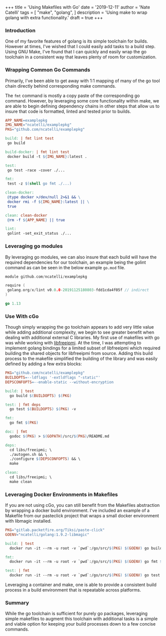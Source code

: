 +++
title = 'Using Makefiles with Go'
date = '2019-12-11'
author = 'Nate Catelli'
tags = [
    "make",
    "golang",
]
description = 'Using make to wrap golang with extra functionality.'
draft = true
+++

### Introduction

One of my favorite features of golang is its simple toolchain for builds. However at times, I've wished that I could easily add tasks to a build step. Using GNU Make, I've found that I can quickly and easily wrap the go toolchain in a consistent way that leaves plenty of room for customization.

### Wrapping Common Go Commands

Primarily, I've been able to get away with 1:1 mapping of many of the go tool chain directly behind corresponding make commands.

The `fmt` command is mostly a copy paste of the corresponding go command. However, by leveraging some core functionality within make, we are able to begin defining dependency chains in other steps that allow us to insure that code is formatted, linted and tested prior to builds.

```Makefile
APP_NAME=examplepkg
IMG_NAME="ncatelli/examplepkg"
PKG="github.com/ncatelli/examplepkg"

build: | fmt lint test
 go build

build-docker: | fmt lint test
 docker build -t ${IMG_NAME}:latest .

test:
 go test -race -cover ./...

fmt:
 test -z $(shell go fmt ./...)

clean-docker:
 @type docker >/dev/null 2>&1 && \
 docker rmi -f ${IMG_NAME}:latest || \
 true

clean: clean-docker
 @rm -f ${APP_NAME} || true

lint:
 golint -set_exit_status ./...
```

### Leveraging go modules

By leveraging go modules, we can also insure that each build will have the required dependencies for our toolchain, an example being the golint command as can be seen in the below example `go.mod` file.

```go
module github.com/ncatelli/examplepkg

require (
 golang.org/x/lint v0.0.0-20191125180803-fdd1cda4f05f // indirect
)

go 1.13
```

### Use With cGo

Though simply wrapping the go toolchain appears to add very little value while adding additional complexity, we begin to see greater benefit when dealing with additional external C libraries. My first use of makefiles with go was while working with [libfreeipmi](https://www.gnu.org/software/freeipmi/). At the time, I was attempting to implement golang bindings for a limited subset of libfreeipmi which required building the shared objects for libfreeipmi from source. Adding this build process to the makefile simplified the building of the library and was easily defined by adding a few extra blocks:

```Makefile
PKG="github.com/ncatelli/examplepkg"
BUILDOPTS=--ldflags '-extldflags "-static"'
DEPSCONFOPTS=--enable-static --without-encryption

build: | test
  go build $(BUILDOPTS) $(PKG)

test: | fmt deps
  go test $(BUILDOPTS) $(PKG) -v

fmt:
  go fmt $(PKG)

doc: | fmt
  godoc $(PKG) > $(GOPATH)/src/$(PKG)/README.md

deps:
  cd libs/freeipmi; \
  ./autogen.sh && \
  ./configure $(DEPSCONFOPTS) && \
  make

clean:
  cd libs/freeipmi; \
  make clean
```

### Leveraging Docker Environments in Makefiles

If you are not using cGo, you can still benefit from the Makefiles abstraction by wrapping a docker build environment. I've included an example of a Makefile from our pasteclick project that wraps a small docker environment with libmagic installed.

```MakeFile
PKG="gitlab.packetfire.org/Tiksi/paste-click"
GOENV="ncatelli/golang:1.9.2-libmagic"

build: | test
  docker run -it --rm -u root -v `pwd`:/go/src/$(PKG) $(GOENV) go build $(PKG)

fmt:
  docker run -it --rm -u root -v `pwd`:/go/src/$(PKG) $(GOENV) go fmt $(PKG)

test: | fmt
  docker run -it --rm -u root -v `pwd`:/go/src/$(PKG) $(GOENV) go test $(PKG)
```

Leveraging a container and make, one is able to provide a consistent build process in a build environment that is repeatable across platforms.

### Summary

While the go toolchain is sufficient for purely go packages, leveraging simple makefiles to augment this toolchain with additional tasks is a simple and viable option for keeping your build processes down to a few concise commands.
